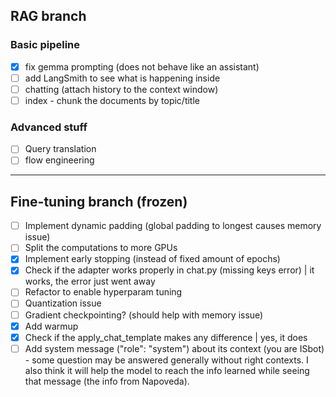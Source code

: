 ## RAG branch

### Basic pipeline
- [x] fix gemma prompting (does not behave like an assistant)
- [ ] add LangSmith to see what is happening inside
- [ ] chatting (attach history to the context window)
- [ ] index - chunk the documents by topic/title

### Advanced stuff
- [ ] Query translation
- [ ] flow engineering

---
## Fine-tuning branch (frozen)
- [ ] Implement dynamic padding (global padding to longest causes memory issue)
- [ ] Split the computations to more GPUs
- [x] Implement early stopping (instead of fixed amount of epochs)
- [x] Check if the adapter works properly in chat.py (missing keys error) | it works, the error just went away
- [ ] Refactor to enable hyperparam tuning
- [ ] Quantization issue
- [ ] Gradient checkpointing? (should help with memory issue)
- [x] Add warmup
- [x] Check if the apply_chat_template makes any difference | yes, it does
- [ ] Add system message ("role": "system") about its context (you are ISbot) - some question may be answered generally without right contexts. I also think it will help the model to reach the info learned while seeing that message (the info from Napoveda).
